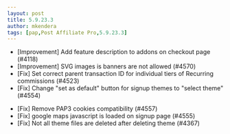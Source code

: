 ```yaml
---
layout: post
title: 5.9.23.3
author: mkendera
tags: [pap,Post Affiliate Pro,5.9.23.3]
---
```


- [Improvement] Add feature description to addons on checkout page (#4118)
- [Improvement] SVG images is banners are not allowed (#4570)
- [Fix] Set correct parent transaction ID for individual tiers of Recurring commissions (#4523)
- [Fix] Change "set as default" button for signup themes to "select theme" (#4554)

<!--more-->

- [Fix] Remove PAP3 cookies compatibility (#4557)
- [Fix] google maps javascript is loaded on signup page (#4555)
- [Fix] Not all theme files are deleted after deleting theme (#4367)
